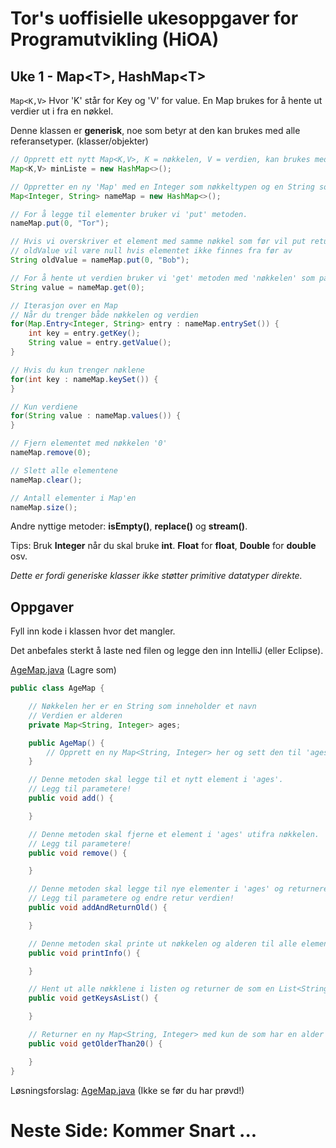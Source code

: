 # Tor's uoffisielle ukesoppgaver for Programutvikling (HiOA)
## Uke 1 - Map\<T\>, HashMap\<T\>
`Map<K,V>` Hvor 'K' står for Key og 'V' for value. En Map brukes for å hente ut verdier ut i fra en nøkkel.

Denne klassen er **generisk**, noe som betyr at den kan brukes med alle referansetyper. (klasser/objekter)

```java
// Opprett ett nytt Map<K,V>, K = nøkkelen, V = verdien, kan brukes med alle referansetyper.
Map<K,V> minListe = new HashMap<>();

// Oppretter en ny 'Map' med en Integer som nøkkeltypen og en String som verditypen.
Map<Integer, String> nameMap = new HashMap<>();

// For å legge til elementer bruker vi 'put' metoden.
nameMap.put(0, "Tor");

// Hvis vi overskriver et element med samme nøkkel som før vil put returnere det gamle objektet
// oldValue vil være null hvis elementet ikke finnes fra før av
String oldValue = nameMap.put(0, "Bob");

// For å hente ut verdien bruker vi 'get' metoden med 'nøkkelen' som parameter.
String value = nameMap.get(0);

// Iterasjon over en Map
// Når du trenger både nøkkelen og verdien
for(Map.Entry<Integer, String> entry : nameMap.entrySet()) {
	int key = entry.getKey();
	String value = entry.getValue();
}

// Hvis du kun trenger nøklene
for(int key : nameMap.keySet()) {
}

// Kun verdiene
for(String value : nameMap.values()) {
}

// Fjern elementet med nøkkelen '0'
nameMap.remove(0);

// Slett alle elementene
nameMap.clear();

// Antall elementer i Map'en
nameMap.size();

```
Andre nyttige metoder: **isEmpty()**, **replace()** og **stream()**.

Tips: Bruk **Integer** når du skal bruke **int**. **Float** for **float**, **Double** for **double** osv.

*Dette er fordi generiske klasser ikke støtter primitive datatyper direkte.*

## Oppgaver
Fyll inn kode i klassen hvor det mangler.

Det anbefales sterkt å laste ned filen og legge den inn IntelliJ (eller Eclipse).

[AgeMap.java](https://raw.githubusercontent.com/Nudua/programutvikling/master/uke1/oppgaver/AgeMap.java) (Lagre som)

```java
public class AgeMap {

    // Nøkkelen her er en String som inneholder et navn
    // Verdien er alderen
    private Map<String, Integer> ages;

    public AgeMap() {
        // Opprett en ny Map<String, Integer> her og sett den til 'ages' feltet
    }

    // Denne metoden skal legge til et nytt element i 'ages'.
    // Legg til parametere!
    public void add() {

    }

    // Denne metoden skal fjerne et element i 'ages' utifra nøkkelen.
    // Legg til parametere!
    public void remove() {

    }

    // Denne metoden skal legge til nye elementer i 'ages' og returnere den gamle verdien hvis den finnes.
    // Legg til parametere og endre retur verdien!
    public void addAndReturnOld() {

    }

    // Denne metoden skal printe ut nøkkelen og alderen til alle elementer i ages.
    public void printInfo() {

    }

    // Hent ut alle nøkklene i listen og returner de som en List<String>
    public void getKeysAsList() {

    }

    // Returner en ny Map<String, Integer> med kun de som har en alder over 20 år, husk verdien = alder.
    public void getOlderThan20() {

    }
}
```
Løsningsforslag: [AgeMap.java](https://raw.githubusercontent.com/Nudua/programutvikling/master/uke1/fasit/AgeMap.java) (Ikke se før du har prøvd!)


# Neste Side: Kommer Snart ... #